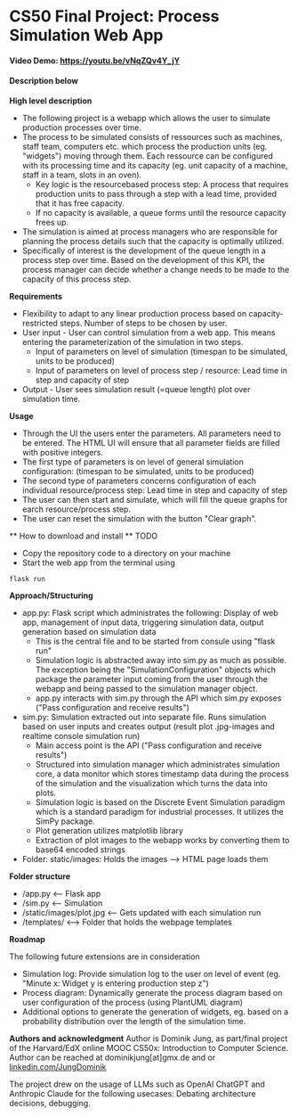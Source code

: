 # CS50 Final Project: Process Simulation Web App
#### Video Demo:  https://youtu.be/vNqZQv4Y_jY
#### Description below

**High level description**
* The following project is a webapp which allows the user to simulate production processes over time. 
* The process to be simulated consists of ressources such as machines, staff team, computers etc. which process the production units (eg. "widgets") moving through them.  Each ressource can be configured with its processing time and its capacity (eg. unit capacity of a machine, staff in a team, slots in an oven).
    * Key logic is the resourcebased process step: A process that requires production units to pass through a step with a lead time, provided that it has free capacity. 
    * If no capacity is available, a queue forms until the resource capacity frees up.
* The simulation is aimed at process managers who are responsible for planning the process details such that the capacity is optimally utilized.
* Specifically of interest is the development of the queue length in a process step over time. Based on the development of this KPI, the process manager can decide whether a change needs to be made to the capacity of this process step.

**Requirements**
* Flexibility to adapt to any linear production process based on capacity-restricted steps. Number of steps to be chosen by user.
* User input - User can control simulation from a web app. This means entering the parameterization of the simulation in two steps.
    * Input of parameters on level of simulation (timespan to be simulated, units to be produced)
    * Input of parameters on level of process step / resource: Lead time in step and capacity of step
* Output - User sees simulation result (=queue length) plot over simulation time. 


**Usage**
* Through the UI the users enter the parameters. All parameters need to be entered. The HTML UI will ensure that all parameter fields are filled with positive integers.
* The first type of parameters is on level of general simulation configuration: (timespan to be simulated, units to be produced)
* The second type of parameters concerns configuration of each individual resource/process step: Lead time in step and capacity of step
* The user can then start and simulate, which will fill the queue graphs for earch resource/process step.
* The user can reset the simulation with the button "Clear graph".

** How to download and install **
TODO
- Copy the repository code to a directory on your machine
- Start the web app from the terminal using 
```
flask run
```

**Approach/Structuring**
* app.py: Flask script which administrates the following: Display of web app, management of input data, triggering simulation data, output generation based on simulation data
    * This is the central file and to be started from consule using "flask run"
    * Simulation logic is abstracted away into sim.py as much as possible. The exception being the "SimulationConfiguration" objects which package the parameter input coming from the user through the webapp and being passed to the simulation manager object.
    * app.py interacts with sim.py through the API which sim.py exposes ("Pass configuration and receive results")
* sim.py: Simulation extracted out into separate file. Runs simulation based on user inputs and creates output (result plot .jpg-images and realtime console simulation run)
    * Main access point is the API ("Pass configuration and receive results")
    * Structured into simulation manager which administrates simulation core, a data monitor which stores timestamp data during the process of the simulation and the visualization which turns the data into plots.
    * Simulation logic is based on the Discrete Event Simulation paradigm which is a standard paradigm for industrial processes. It utilizes the SimPy package.
    * Plot generation utilizes matplotlib library
    * Extraction of plot images to the webapp works by converting them to base64 encoded strings
* Folder: static/images: Holds the images --> HTML page loads them


**Folder structure**
* /app.py <-- Flask app
* /sim.py <-- Simulation
* /static/images/plot.jpg <-- Gets updated with each simulation run
* /templates/ <--> Folder that holds the webpage templates

**Roadmap**

The following future extensions are in consideration

* Simulation log: Provide simulation log to the user on level of event (eg. "Minute x: Widget y is entering production step z")
* Process diagram: Dynamically generate the process diagram based on user configuration of the process (using PlantUML diagram)
* Additional options to generate the generation of widgets, eg. based on a probability distribution over the length of the simulation time.

**Authors and acknowledgment**
Author is Dominik Jung, as part/final project of the Harvard/EdX online MOOC CS50x: Introduction to Computer Science. Author can be reached at dominikjung[at]gmx.de and or[ linkedin.com/JungDominik](https://www.linkedin.com/in/jungdominik/)

The project drew on the usage of LLMs such as OpenAI ChatGPT and Anthropic Claude for the following usecases: Debating architecture decisions, debugging.